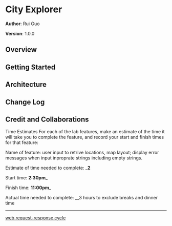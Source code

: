 # City Explorer

**Author**: Rui Guo

**Version**: 1.0.0
## Overview
<!-- Provide a high level overview of what this application is and why you are building it, beyond the fact that it's an assignment for this class. (i.e. What's your problem domain?) -->

## Getting Started
<!-- What are the steps that a user must take in order to build this app on their own machine and get it running? -->

## Architecture
<!-- Provide a detailed description of the application design. What technologies (languages, libraries, etc) you're using, and any other relevant design information. -->

## Change Log
<!-- Use this area to document the iterative changes made to your application as each feature is successfully implemented. Use time stamps. Here's an example:

01-01-2001 4:59pm - Application now has a fully-functional express server, with a GET route for the location resource. -->

## Credit and Collaborations
<!-- Give credit (and a link) to other people or resources that helped you build this application. -->

Time Estimates
For each of the lab features, make an estimate of the time it will take you to complete the feature, and record your start and finish times for that feature:

Name of feature: user input to retrive locations, map layout; display error messages when input inproprate strings including empty strings.

Estimate of time needed to complete: ___2__

Start time: __2:30pm___

Finish time: __11:00pm___

Actual time needed to complete: __3 hours to exclude breaks and dinner time
___

[web request-response cycle](./index.html/city_explorer_WRRC.pdf)